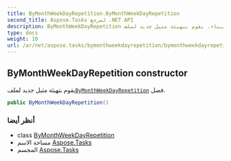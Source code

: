 ```yaml
---
title: ByMonthWeekDayRepetition.ByMonthWeekDayRepetition
second_title: Aspose.Tasks لمرجع .NET API
description: ByMonthWeekDayRepetition البناء. يقوم بتهيئة مثيل جديد لملفByMonthWeekDayRepetition فصل.
type: docs
weight: 10
url: /ar/net/aspose.tasks/bymonthweekdayrepetition/bymonthweekdayrepetition/
---
```

## ByMonthWeekDayRepetition constructor

يقوم بتهيئة مثيل جديد لملف[`ByMonthWeekDayRepetition`](../) فصل.

```csharp
public ByMonthWeekDayRepetition()
```

### أنظر أيضا

* class [ByMonthWeekDayRepetition](../)
* مساحة الاسم [Aspose.Tasks](../../bymonthweekdayrepetition/)
* المجسم [Aspose.Tasks](../../../)


